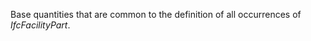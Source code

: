 Base quantities that are common to the definition of all occurrences of _IfcFacilityPart_.

<!-- end of short definition -->

